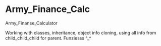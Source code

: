 # Army_Finance_Calc
Army_Finanse_Calculator


Working with classes, inheritance, object info cloning, using all info from child_child_child for parent.
Funziesss ^_^
